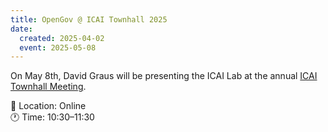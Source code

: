 ```yaml
---
title: OpenGov @ ICAI Townhall 2025
date:
  created: 2025-04-02
  event: 2025-05-08
---
```


On May 8th, David Graus will be presenting the ICAI Lab at the annual [ICAI Townhall Meeting](https://www.icai.ai/event/townhall-meeting-2025).

📍 Location: Online  
🕐 Time: 10:30–11:30